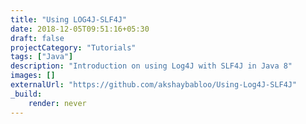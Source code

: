 ```yaml
---
title: "Using LOG4J-SLF4J"
date: 2018-12-05T09:51:16+05:30
draft: false
projectCategory: "Tutorials"
tags: ["Java"]
description: "Introduction on using Log4J with SLF4J in Java 8"
images: []
externalUrl: "https://github.com/akshaybabloo/Using-Log4J-SLF4J"
_build:
    render: never
---
```

